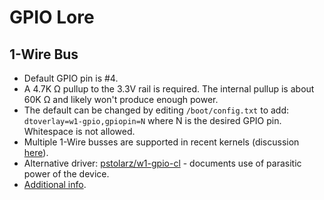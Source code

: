# GPIO Lore

## 1-Wire Bus
* Default GPIO pin is #4.
* A 4.7K Ω pullup to the 3.3V rail is required. The internal pullup is about 60K Ω and likely won't produce enough power.
* The default can be changed by editing `/boot/config.txt` to add: `dtoverlay=w1-gpio,gpiopin=N` where N is the desired GPIO pin. Whitespace is not allowed.
* Multiple 1-Wire busses are supported in recent kernels (discussion [here](https://www.raspberrypi.org/forums/viewtopic.php?t=156734)).
* Alternative driver: [pstolarz/w1-gpio-cl](https://github.com/pstolarz/w1-gpio-cl) - documents use of parasitic power of the device.
* [Additional info](https://pinout.xyz/pinout/1_wire).
